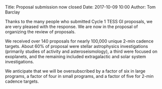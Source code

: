 Title: Proposal submission now closed
Date: 2017-10-09 10:00
Author: Tom Barclay

Thanks to the many people who submitted Cycle 1 TESS GI proposals, we are very pleased with the response. We are now in the proposal of organizing the review of proposals. 

We received over 140 proposals for nearly 100,000 unique 2-min cadence targets. About 60% of proposal were stellar astrophysics investigations (primarily studies of activity and asteroseismology), a third were focused on exoplanets, and the remaining included extragalactic and solar system investigations.

We anticipate that we will be oversubscribed by a factor of six in large programs, a factor of four in small programs, and a factor of five for 2-min cadence targets.